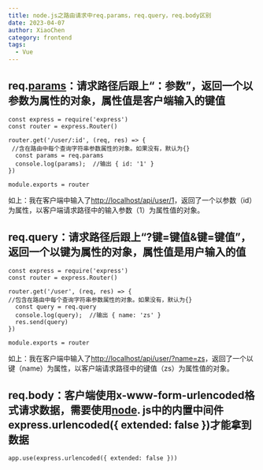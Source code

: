 ```yaml
---
title: node.js之路由请求中req.params，req.query，req.body区别
date: 2023-04-07
author: XiaoChen
category: frontend
tags:
  - Vue
---
```


## req.[params](https://so.csdn.net/so/search?q=params&spm=1001.2101.3001.7020)：请求路径后跟上“：参数”，返回一个以参数为属性的对象，属性值是客户端输入的键值

```node
const express = require('express')
const router = express.Router()
 
router.get('/user/:id', (req, res) => {
 //含在路由中每个查询字符串参数属性的对象。如果没有，默认为{}
  const params = req.params                 
  console.log(params);  //输出 { id: '1' }
})
 
module.exports = router
```

如上：我在客户端中输入了[http://localhost/api/user/1](http://localhost/api/user/1 "http://localhost/api/user/1")，返回了一个以参数（id）为属性，以客户端请求路径中的输入参数（1）为属性值的对象。

## **req.query：请求路径后跟上“?键=键值&键=键值”，返回一个以键为属性的对象，属性值是用户输入的值**

```node
const express = require('express')
const router = express.Router()
 
router.get('/user', (req, res) => {
//包含在路由中每个查询字符串参数属性的对象。如果没有，默认为{}
  const query = req.query
  console.log(query);  //输出 { name: 'zs' }
  res.send(query)
})
 
module.exports = router
```

如上：我在客户端中输入了[http://localhost/api/user/?name=zs](http://localhost/api/user/1 "http://localhost/api/user/?name=zs")，返回了一个以键（name）为属性，以客户端请求路径中的键值（zs）为属性值的对象。

## req.body：客户端使用x-www-form-urlencoded格式请求数据，需要使用[node](https://so.csdn.net/so/search?q=node&spm=1001.2101.3001.7020). js中的内置中间件express.urlencoded({ extended: false })才能拿到数据

```node
app.use(express.urlencoded({ extended: false }))
```
